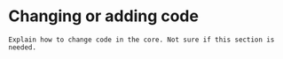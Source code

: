 Changing or adding code
=======================

```{todo}
Explain how to change code in the core. Not sure if this section is needed.
```